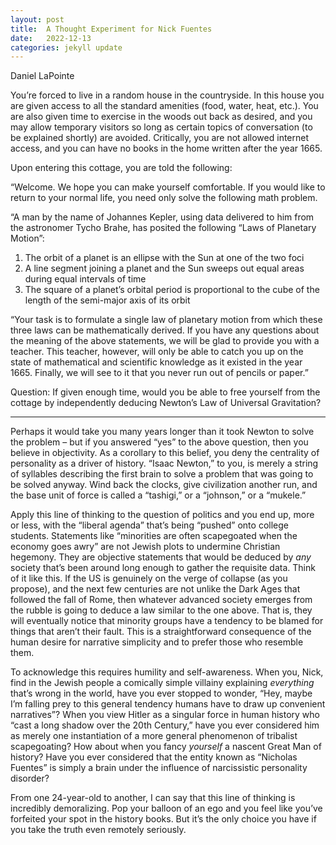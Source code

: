 ```yaml
---
layout: post
title:  A Thought Experiment for Nick Fuentes
date:   2022-12-13
categories: jekyll update
---
```


Daniel LaPointe

You’re forced to live in a random house in the countryside. In this house you are given access to all the standard amenities (food, water, heat, etc.). You are also given time to exercise in the woods out back as desired, and you may allow temporary visitors so long as certain topics of conversation (to be explained shortly) are avoided. Critically, you are not allowed internet access, and you can have no books in the home written after the year 1665.

Upon entering this cottage, you are told the following:

“Welcome. We hope you can make yourself comfortable. If you would like to return to your normal life, you need only solve the following math problem.

“A man by the name of Johannes Kepler, using data delivered to him from the astronomer Tycho Brahe, has posited the following “Laws of Planetary Motion”:

1.	The orbit of a planet is an ellipse with the Sun at one of the two foci
2.	A line segment joining a planet and the Sun sweeps out equal areas during equal intervals of time
3.	The square of a planet’s orbital period is proportional to the cube of the length of the semi-major axis of its orbit

“Your task is to formulate a single law of planetary motion from which these three laws can be mathematically derived. If you have any questions about the meaning of the above statements, we will be glad to provide you with a teacher. This teacher, however, will only be able to catch you up on the state of mathematical and scientific knowledge as it existed in the year 1665. Finally, we will see to it that you never run out of pencils or paper.”

Question: If given enough time, would you be able to free yourself from the cottage by independently deducing Newton’s Law of Universal Gravitation?

- - -

Perhaps it would take you many years longer than it took Newton to solve the problem – but if you answered “yes” to the above question, then you believe in objectivity. As a corollary to this belief, you deny the centrality of personality as a driver of history. “Isaac Newton,” to you, is merely a string of syllables describing the first brain to solve a problem that was going to be solved anyway. Wind back the clocks, give civilization another run, and the base unit of force is called a “tashigi,” or a “johnson,” or a “mukele.”

Apply this line of thinking to the question of politics and you end up, more or less, with the “liberal agenda” that’s being “pushed” onto college students. Statements like “minorities are often scapegoated when the economy goes awry” are not Jewish plots to undermine Christian hegemony. They are objective statements that would be deduced by *any* society that’s been around long enough to gather the requisite data. Think of it like this. If the US is genuinely on the verge of collapse (as you propose), and the next few centuries are not unlike the Dark Ages that followed the fall of Rome, then whatever advanced society emerges from the rubble is going to deduce a law similar to the one above. That is, they will eventually notice that minority groups have a tendency to be blamed for things that aren’t their fault. This is a straightforward consequence of the human desire for narrative simplicity and to prefer those who resemble them.

To acknowledge this requires humility and self-awareness. When you, Nick, find in the Jewish people a comically simple villainy explaining *everything* that’s wrong in the world, have you ever stopped to wonder, “Hey, maybe I’m falling prey to this general tendency humans have to draw up convenient narratives”? When you view Hitler as a singular force in human history who “cast a long shadow over the 20th Century,” have you ever considered him as merely one instantiation of a more general phenomenon of tribalist scapegoating? How about when you fancy *yourself* a nascent Great Man of history? Have you ever considered that the entity known as “Nicholas Fuentes” is simply a brain under the influence of narcissistic personality disorder?

From one 24-year-old to another, I can say that this line of thinking is incredibly demoralizing. Pop your balloon of an ego and you feel like you’ve forfeited your spot in the history books. But it’s the only choice you have if you take the truth even remotely seriously.
